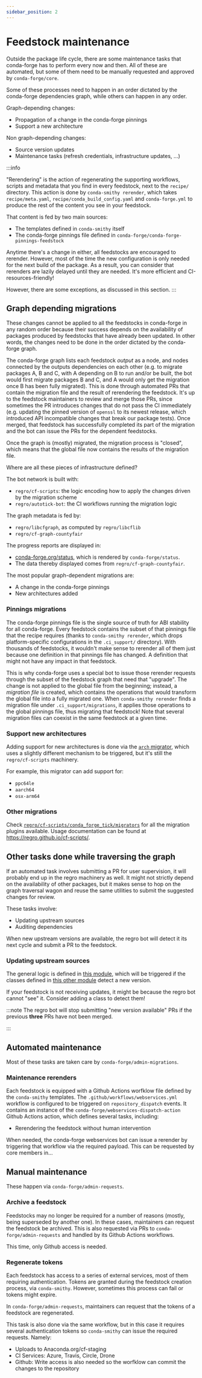 ```yaml
---
sidebar_position: 2
---
```

# Feedstock maintenance

Outside the package life cycle, there are some maintenance tasks that conda-forge has to perform every now and then.
All of these are automated, but some of them need to be manually requested and approved by `conda-forge/core`.

Some of these processes need to happen in an order dictated by the conda-forge dependencies graph,
while others can happen in any order.

Graph-depending changes:

- Propagation of a change in the conda-forge pinnings
- Support a new architecture

Non graph-depending changes:

- Source version updates
- Maintenance tasks (refresh credentials, infrastructure updates, ...)

:::info

"Rerendering" is the action of regenerating the supporting workflows, scripts and metadata that you find in every feedstock, next to the `recipe/` directory.
This action is done by `conda-smithy rerender`, which takes `recipe/meta.yaml`, `recipe/conda_build_config.yaml` and `conda-forge.yml` to produce the rest of the content you see in your feedstock.

That content is fed by two main sources:
- The templates defined in `conda-smithy` itself
- The conda-forge pinnings file defined in `conda-forge/conda-forge-pinnings-feedstock`

Anytime there's a change in either, all feedstocks are encouraged to rerender. However, most of the time the new configuration is only needed for the next build of the package. As a result, you can consider that rerenders are lazily delayed until they are needed. It's more efficient and CI-resources-friendly!

However, there are some exceptions, as discussed in this section.
:::

## Graph depending migrations

These changes cannot be applied to all the feedstocks in conda-forge in any random order because their success depends on the availability of packages produced by feedstocks that have already been updated. In other words, the changes need to be done in the order dictated by the conda-forge graph.

The conda-forge graph lists each feedstock _output_ as a node, and nodes connected by the outputs dependencies on each other (e.g. to migrate packages A, B and C, with A depending on B to run and/or be built, the bot would first migrate packages B and C, and A would only get the migration once B has been fully migrated). This is done through automated PRs that contain the migration file and the result of rerendering the feedstock. It's up to the feedstock maintainers to review and merge those PRs, since sometimes the PR introduces changes that do not pass the CI immediately (e.g. updating the pinned version of `openssl` to its newest release, which introduced API incompatible changes that break our package tests). Once merged, that feedstock has successfully completed its part of the migration and the bot can issue the PRs for the dependent feedstocks.

Once the graph is (mostly) migrated, the migration process is "closed", which means that the global file now contains the results of the migration file. 

Where are all these pieces of infrastructure defined?

The bot network is built with:
- `regro/cf-scripts`: the logic encoding how to apply the changes driven by the migration scheme
- `regro/autotick-bot`: the CI workflows running the migration logic

The graph metadata is fed by:
- `regro/libcfgraph`, as computed by `regro/libcflib`
- `regro/cf-graph-countyfair`

The progress reports are displayed in:
- [conda-forge.org/status](https://conda-forge.org/status), which is rendered by `conda-forge/status`.
- The data thereby displayed comes from `regro/cf-graph-countyfair`.

The most popular graph-dependent migrations are:

- A change in the conda-forge pinnings
- New architectures added

### Pinnings migrations

<!-- TODO: Put this in the maintainer's guide and link to it in the list above -->
The conda-forge pinnings file is the single source of truth for ABI stability for all conda-forge. Every feedstock contains the subset of that pinnings file that the recipe requires (thanks to `conda-smithy rerender`, which drops platform-specific configurations in the `.ci_support/` directory). With thousands of feedstocks, it wouldn't make sense to rerender all of them just because one definition in that pinnings file has changed. A definition that might not have any impact in that feedstock.

This is why conda-forge uses a special bot to issue those rerender requests through the subset of the feedstock graph that need that "upgrade". The change is not applied to the global file from the beginning; instead, a _migration file_ is created, which contains the operations that would transform the global file into a fully migrated one. When `conda-smithy rerender` finds a migration file under `.ci_support/migrations`, it applies those operations to the global pinnings file, thus migrating that feedstock! Note that several migration files can coexist in the same feedstock at a given time.

<!-- WIP -->

### Support new architectures

Adding support for new architectures is done via the [`arch` migrator](https://github.com/regro/cf-scripts/blob/master/conda_forge_tick/migrators/arch.py), which uses a slightly different mechanism to be triggered, but it's still the `regro/cf-scripts` machinery.

For example, this migrator can add support for:
- `ppc64le`
- `aarch64`
- `osx-arm64`

### Other migrations

Check [`regro/cf-scripts/conda_forge_tick/migrators`](https://github.com/regro/cf-scripts/tree/master/conda_forge_tick/migrators) for all the migration plugins available.
Usage documentation can be found at https://regro.github.io/cf-scripts/.

## Other tasks done while traversing the graph

If an automated task involves submitting a PR for user supervision, it will probably end up in the regro machinery as well. It might not strictly depend on the availability of other packages, but it makes sense to hop on the graph traversal wagon and reuse the same utilities to submit the suggested changes for review.

These tasks involve:

- Updating upstream sources
- Auditing dependencies

When new upstream versions are available, the regro bot will detect it its next cycle and submit a PR to the feedstock.

### Updating upstream sources

The general logic is defined in [this module](https://github.com/regro/cf-scripts/blob/master/conda_forge_tick/update_upstream_versions.py), which will be triggered if the classes defined in [this other module](https://github.com/regro/cf-scripts/blob/master/conda_forge_tick/update_sources.py) detect a new version. 

If your feedstock is not receiving updates, it might be because the regro bot cannot "see" it. Consider adding a class to detect them!

:::note
The regro bot will stop submitting "new version available" PRs if the previous **three** PRs have not been merged.
<!--  TODO: Find source code for this check -->
:::

## Automated maintenance

Most of these tasks are taken care by `conda-forge/admin-migrations`.

<!-- TODO: Elaborate -->

### Maintenance rerenders

Each feedstock is equipped with a Github Actions worfklow file defined by the `conda-smithy` templates. The `.github/workflows/webservices.yml` workflow is configured to be triggered on `repository_dispatch` events. It contains an instance of the `conda-forge/webservices-dispatch-action` Github Actions action, which defines several tasks, including:

- Rerendering the feedstock without human intervention

When needed, the conda-forge webservices bot can issue a rerender by triggering that workflow via the required payload. This can be requested by core members in... <!-- FIXME: How? -->

## Manual maintenance

These happen via `conda-forge/admin-requests`.

### Archive a feedstock

Feedstocks may no longer be required for a number of reasons (mostly, being superseded by another one). In these cases, maintainers can request the feedstock be archived. This is also requested via PRs to `conda-forge/admin-requests` and handled by its Github Actions workflows.

This time, only Github access is needed.

### Regenerate tokens

Each feedstock has access to a series of external services, most of them requiring authentication.
Tokens are granted during the feedstock creation process, via `conda-smithy`.
However, sometimes this process can fail or tokens might expire.

In `conda-forge/admin-requests`, maintainers can request that the tokens of a feedstock are regenerated.

This task is also done via the same workflow, but in this case it requires several authentication tokens so `conda-smithy` can issue the required requests. Namely:

- Uploads to Anaconda.org/cf-staging
- CI Services: Azure, Travis, Circle, Drone
- Github: Write access is also needed so the worfklow can commit the changes to the repository
